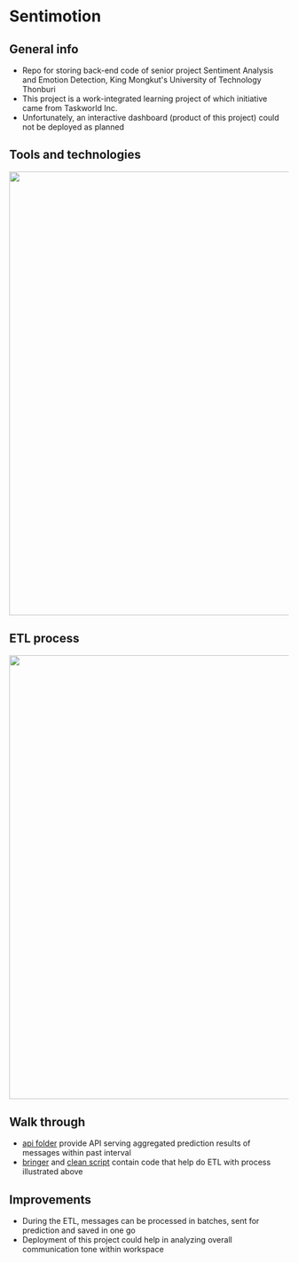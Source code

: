 # Sentimotion

## General info
- Repo for storing back-end code of senior project Sentiment Analysis and Emotion Detection, King Mongkut's University of Technology Thonburi
- This project is a work-integrated learning project of which initiative came from Taskworld Inc.
- Unfortunately, an interactive dashboard (product of this project) could not be deployed as planned

## Tools and technologies
<img width=800 src="https://user-images.githubusercontent.com/57994731/160864214-a2a47ac7-55ba-4f6f-8c75-14a03af657b1.png" />

## ETL process
<img width=800 src="https://user-images.githubusercontent.com/57994731/160888290-3e93f2e0-c7cd-4878-91c8-4dfc1b9121bd.png" />

## Walk through
- [api folder](https://github.com/ppkgtmm/sentimotion/tree/main/api) provide API serving aggregated prediction results of messages within past interval
- [bringer](https://github.com/ppkgtmm/sentimotion/tree/main/bringer) and [clean script](https://github.com/ppkgtmm/sentimotion/blob/main/clean.js) contain code that help do ETL with process illustrated above

## Improvements
- During the ETL, messages can be processed in batches, sent for prediction and saved in one go
- Deployment of this project could help in analyzing overall communication tone within workspace


